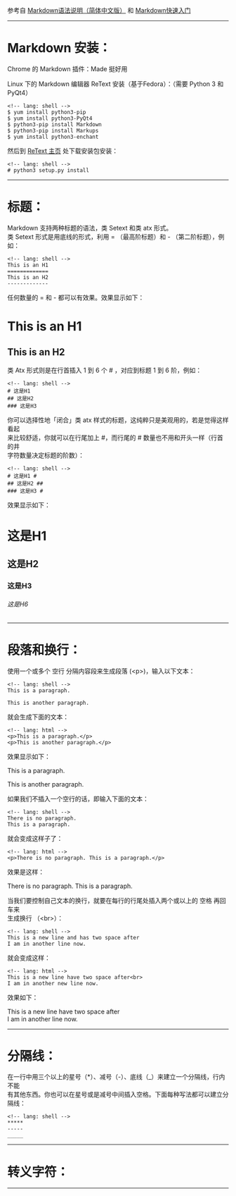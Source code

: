 参考自 [Markdown语法说明（简体中文版）][1] 和 [Markdown快速入门][2]

--------------------------------------------------------------------------------

# Markdown 安装：

Chrome 的 Markdown 插件：Made 挺好用

Linux 下的 Markdown 编辑器 ReText 安装（基于Fedora）：（需要 Python 3 和 PyQt4）

    <!-- lang: shell -->
    $ yum install python3-pip
    $ yum install python3-PyQt4
    $ python3-pip install Markdown
    $ python3-pip install Markups
    $ yum install python3-enchant

然后到 [ReText 主页][3] 处下载安装包安装：

    <!-- lang: shell -->
    # python3 setup.py install

--------------------------------------------------------------------------------

# 标题：

Markdown 支持两种标题的语法，类 Setext 和类 atx 形式。  
类 Setext 形式是用底线的形式，利用 = （最高阶标题）和 - （第二阶标题），例如：

    <!-- lang: shell -->
    This is an H1
    =============
    This is an H2
    -------------

任何数量的 = 和 - 都可以有效果。效果显示如下：

This is an H1
=============
This is an H2
-------------

类 Atx 形式则是在行首插入 1 到 6 个 # ，对应到标题 1 到 6 阶，例如：

    <!-- lang: shell -->
    # 这是H1
    ## 这是H2
    ### 这是H3

你可以选择性地「闭合」类 atx 样式的标题，这纯粹只是美观用的，若是觉得这样看起  
来比较舒适，你就可以在行尾加上 #，而行尾的 # 数量也不用和开头一样（行首的井  
字符数量决定标题的阶数）：

    <!-- lang: shell -->
    # 这是H1 #
    ## 这是H2 ##
    ### 这是H3 #

效果显示如下：

# 这是H1
## 这是H2
### 这是H3
###### 这是H6

--------------------------------------------------------------------------------

# 段落和换行：

使用一个或多个 空行 分隔内容段来生成段落 (&lt;p&gt;)，输入以下文本：

    <!-- lang: shell -->
    This is a paragraph.
    
    This is another paragraph.

就会生成下面的文本：

    <!-- lang: html -->
    <p>This is a paragraph.</p>
    <p>This is another paragraph.</p>

效果显示如下：

This is a paragraph.

This is another paragraph.

如果我们不插入一个空行的话，即输入下面的文本：

    <!-- lang: shell -->
    There is no paragraph.
    This is a paragraph.

就会变成这样子了：

    <!-- lang: html -->
    <p>There is no paragraph. This is a paragraph.</p>

效果是这样：

There is no paragraph.
This is a paragraph.

当我们要控制自己文本的换行，就要在每行的行尾处插入两个或以上的 空格 再回车来  
生成换行 （&lt;br&gt;）：

    <!-- lang: shell -->
    This is a new line and has two space after  
    I am in another line now.

就会变成这样：

    <!-- lang: html -->
    This is a new line have two space after<br>
    I am in another new line now.

效果如下：

This is a new line have two space after  
I am in another line now.

--------------------------------------------------------------------------------

# 分隔线：

在一行中用三个以上的星号（*）、减号（-）、底线（_）来建立一个分隔线，行内不能  
有其他东西。你也可以在星号或是减号中间插入空格。下面每种写法都可以建立分隔线：

    <!-- lang: shell -->
    *****
    -----
    _____

--------------------------------------------------------------------------------

# 转义字符：

--------------------------------------------------------------------------------

  [1]: http://gitcafe.com/riku/Markdown-Syntax-CN/blob/master/syntax.md
  [2]: http://www.oschina.net/question/100267_75314
  [3]: http://sourceforge.net/p/retext/home/ReText/

